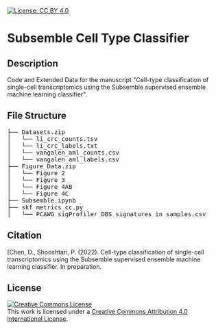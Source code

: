[![License: CC BY 4.0](https://licensebuttons.net/l/by/4.0/80x15.png)](https://creativecommons.org/licenses/by/4.0/)

# Subsemble Cell Type Classifier

## Description
Code and Extended Data for the manuscript "Cell-type classification of single-cell transcriptomics using the Subsemble supervised ensemble machine learning classifier".

## File Structure
<pre>
├── Datasets.zip                                             // Two scRNA-seq datasets and cell type labels used for cross-validation of cell type classification performance.
│   └── li_crc_counts.tsv
│   └── li_crc_labels.txt
│   └── vangalen_aml_counts.csv
│   └── vangalen_aml_labels.csv
├── Figure_Data.zip                                          // Classification performance metrics used to generate Figures 2, 3, and 4.
│   └── Figure 2
│   └── Figure 3
│   └── Figure 4AB
│   └── Figure 4C
├── Subsemble.ipynb                                          // Jupyter notebook with example Subsemble classifier for user input.
├── skf_metrics_cc.py                                        // Python script for classification performance benchmarking using N-fold CV or LOOCV.
│   └── PCAWG_sigProfiler_DBS_signatures_in_samples.csv
</pre>

## Citation
[Chen, D., Shooshtari, P. (2022). Cell-type classification of single-cell transcriptomics using the Subsemble supervised ensemble machine learning classifier. In preparation.

## License
<a rel="license" href="http://creativecommons.org/licenses/by/4.0/"><img alt="Creative Commons License" style="border-width:0" src="https://i.creativecommons.org/l/by/4.0/88x31.png" /></a><br />This work is licensed under a <a rel="license" href="http://creativecommons.org/licenses/by/4.0/">Creative Commons Attribution 4.0 International License</a>.
